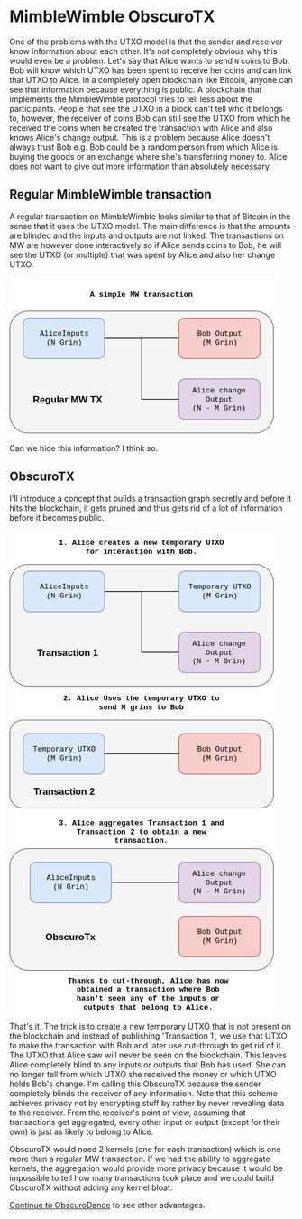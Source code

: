 
# MimbleWimble ObscuroTX
One of the problems with the UTXO model is that the sender and receiver know information about each other. It's not completely obvious why this would even be a problem. Let's say that Alice wants to send `N` coins to Bob. Bob will know which UTXO has been spent to receive her coins and can link that UTXO to Alice. In a completely open blockchain like Bitcoin, anyone can see that information because everything is public. A blockchain that implements the MimbleWimble protocol tries to tell less about the participants. People that see the UTXO in a block can't tell who it belongs to, however, the receiver of coins Bob can still see the UTXO from which he received the coins when he created the transaction with Alice and also knows Alice's change output. This is a problem because Alice doesn't always trust Bob e.g. Bob could be a random person from which Alice is buying the goods or an exchange where she's transferring money to. Alice does not want to give out more information than absolutely necessary.

## Regular MimbleWimble transaction
A regular transaction on MimbleWimble looks similar to that of Bitcoin in the sense that it uses the UTXO model. The main difference is that the amounts are blinded and the inputs and outputs are not linked. The transactions on MW are however done interactively so if Alice sends coins to Bob, he will see the UTXO (or multiple) that was spent by Alice and also her change UTXO.

![Regular MW Tx](./imgs/regular_mw_tx.png)

Can we hide this information? I think so.

## ObscuroTX
I'll introduce a concept that builds a transaction graph secretly and before it hits the blockchain, it gets pruned and thus gets rid of a lot of information before it becomes public.

![Regular MW Tx](./imgs/obscuro_tx.png)

That's it. The trick is to create a new temporary UTXO that is not present on the blockchain and instead of publishing 'Transaction 1', we use that UTXO to make the transaction with Bob and later use cut-through to get rid of it. The UTXO that Alice saw will never be seen on the blockchain. This leaves Alice completely blind to any inputs or outputs that Bob has used. She can no longer tell from which UTXO she received the money or which UTXO holds Bob's change. I'm calling this ObscuroTX because the sender completely blinds the receiver of any information. Note that this scheme achieves privacy not by encrypting stuff by rather by never revealing data to the receiver. From the receiver's point of view, assuming that transactions get aggregated, every other input or output (except for their own) is just as likely to belong to Alice.

ObscuroTX would need 2 kernels (one for each transaction) which is one more than a regular MW transaction. If we had the ability to aggregate kernels, the aggregation would provide more privacy because it would be impossible to tell how many transactions took place and we could build ObscuroTX without adding any kernel bloat.

[Continue to ObscuroDance](./ObscuroDance.md) to see other advantages.